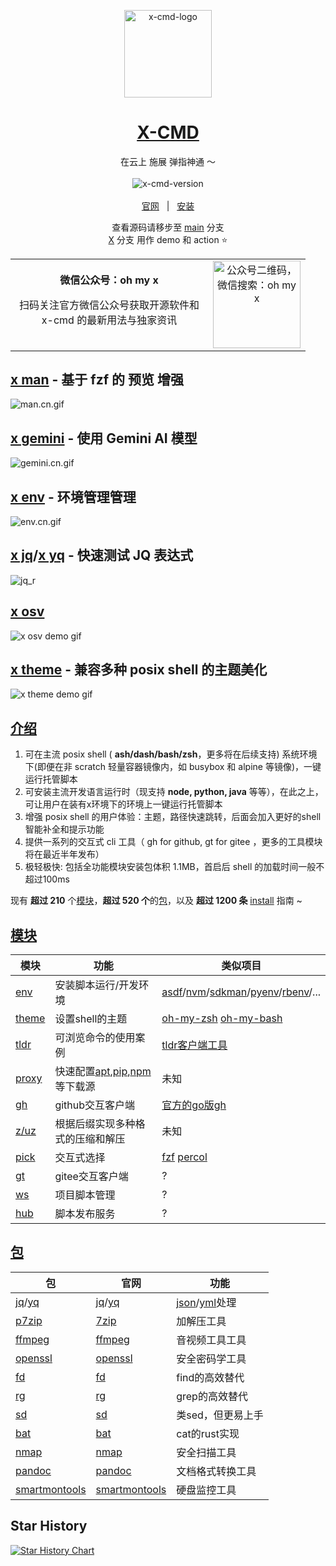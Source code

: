 <p align="center">
    <a target="_blank" href="https://cn.x-cmd.com">
        <img src="https://foruda.gitee.com/images/1676141778442772704/6846937e_9641432.png" alt="x-cmd-logo" width="140" hight="140">
    </a>
</p>

<h1 align="center"><a target="_blank" href="https://cn.x-cmd.com">X-CMD</a></h1>

<p align="center">在云上 施展 弹指神通 ～</p>

<p align="center">
  <a target="_blank" href="https://cn.x-cmd.com/v">
    <img style="display:inline-block;margin:0.2em;" alt="x-cmd-version" src="https://img.shields.io/github/v/release/x-cmd/x-cmd?label=latest&labelColor=107fbc">
  </a>
</p>

<p align="center">
  <a target="_blank" href="https://cn.x-cmd.com">官网</a>
  &nbsp; | &nbsp;
  <a href="https://cn.x-cmd.com/">安装</a>
</p>

<p align="center">
查看<bold>源码</bold>请移步至 <a href="https://github.com/x-cmd/x-cmd/tree/main/mod">main</a> 分支
<br>
<a href="https://github.com/x-cmd/x-cmd/tree/X/README.cn.md">X</a> 分支 用作 demo 和 action ⭐
</p>

<table align="center">
    <tr>
        <td align="center" width="300px">
            <b>微信公众号：oh my x</b>
            <p>
            扫码关注官方微信公众号获取开源软件和 x-cmd 的最新用法与独家资讯
            </p>
        </td>
        <td align="center" >
            <img align="center" src="https://foruda.gitee.com/images/1715696069230260264/d8037bf6_9641432.png" alt="公众号二维码，微信搜索：oh my x" height="140">
        </td>
    </tr>
</table>

## [x man](https://x-cmd.com/mod/man) - 基于 fzf 的 预览 增强

![man.cn.gif](https://foruda.gitee.com/images/1722606367684957086/3e06c8f8_8841942.gif "man.cn.gif")

## [x gemini](https://cn.x-cmd.com/mod/gemini) - 使用 Gemini AI 模型

![gemini.cn.gif](https://foruda.gitee.com/images/1724991830376126475/c04d94fb_8841942.gif "gemini.cn.gif")

## [x env](https://cn.x-cmd.com/pkg/) - 环境管理管理

![env.cn.gif](https://foruda.gitee.com/images/1724991931565701591/fa35de65_8841942.gif "env.cn.gif")

## [x jq](https://x-cmd.com/mod/jq)/[x yq](https://x-cmd.com/mod/yq) - 快速测试 JQ 表达式

![jq_r](https://foruda.gitee.com/images/1722588625707099785/131a0613_8841942.gif "jq_r.gif")

## [x osv](https://x-cmd.com/mod/osv)

![x osv demo gif](https://foruda.gitee.com/images/1718078629588146457/5d067d31_9641432.gif)

## [x theme](https://x-cmd.com/theme) - 兼容多种 posix shell 的主题美化

![x theme demo gif](https://foruda.gitee.com/images/1697770832734408357/545a3160_11092596.gif "theme.gif")


## [介绍](https://x-cmd.com)

1. 可在主流 posix shell ( **ash/dash/bash/zsh**，更多将在后续支持) 系统环境下(即便在非 scratch 轻量容器镜像内，如 busybox 和 alpine 等镜像)，一键运行托管脚本
2. 可安装主流开发语言运行时（现支持 **node, python, java** 等等），在此之上，可让用户在装有x环境下的环境上一键运行托管脚本
3. 增强 posix shell 的用户体验：主题，路径快速跳转，后面会加入更好的shell智能补全和提示功能
4. 提供一系列的交互式 cli 工具（ gh for github, gt for gitee ，更多的工具模块将在最近半年发布）
5. 极轻极快: 包括全功能模块安装包体积 1.1MB，首启后 shell 的加载时间一般不超过100ms

现有 **超过 210** 个[模块](https://x-cmd.com/mod)，**超过 520 个**的[包](https://x-cmd.com/pkg)，以及 **超过 1200 条** [install](https://www.x-cmd.com/install/) 指南 ~

## [模块](https://x-cmd.com/mod/)

| 模块 | 功能 | 类似项目 |
| --- | --- | --- |
| [env](https://cn.x-cmd.com/mod/env) | 安装脚本运行/开发环境  | [asdf](https://asdf-vm.com/)/[nvm](https://github.com/nvm-sh/nvm)/[sdkman](https://sdkman.io/)/[pyenv](https://github.com/pyenv/pyenv)/[rbenv](https://github.com/rbenv/rbenv)/... |
| [theme](https://cn.x-cmd.com/mod/theme) | 设置shell的主题  | [oh-my-zsh](https://ohmyz.sh/) [oh-my-bash](https://ohmybash.nntoan.com/) |
| [tldr](https://cn.x-cmd.com/mod/tldr) | 可浏览命令的使用案例  | [tldr客户端工具](https://github.com/tldr-pages/tldr) |
| [proxy](https://cn.x-cmd.com/mod/proxy) | 快速配置[apt](https://pkgs.org/download/apt),[pip](https://pypi.org/project/pip/),[npm](https://www.npmjs.com/)等下载源 | 未知 |
| [gh](https://cn.x-cmd.com/mod/gh) | github交互客户端  | [官方的go版gh](https://cli.github.com/) |
| [z/uz](https://cn.x-cmd.com/mod/zuz) | 根据后缀实现多种格式的压缩和解压  | 未知 |
| [pick](https://cn.x-cmd.com/mod/pick) | 交互式选择 | [fzf]() [percol](https://github.com/mooz/percol) |
| [gt](https://cn.x-cmd.com/mod/gt) | gitee交互客户端 | ? |
| [ws](https://cn.x-cmd.com/mod/ws) | 项目脚本管理 | ? |
| [hub](https://cn.x-cmd.com/mod/hub) | 脚本发布服务 | ? |

## [包](https://x-cmd.com/pkg/)

| 包 | 官网 | 功能 |
| -- | -- | -- |
| [jq](https://cn.x-cmd.com/pkg/jq)/[yq](https://cn.x-cmd.com/pkg/yq) | [jq](https://stedolan.github.io/jq/)/[yq](https://github.com/mikefarah/yq) | [json](https://www.json.org/json-en.html)/[yml](https://yaml.org/)处理 |
| [p7zip](https://cn.x-cmd.com/pkg/7za) | [7zip](https://www.7-zip.org) | 加解压工具 |
| [ffmpeg](https://cn.x-cmd.com/pkg/ffmpeg) | [ffmpeg](https://ffmpeg.org/) | 音视频工具工具 |
| [openssl](https://cn.x-cmd.com/pkg/openssl) | [openssl](https://www.openssl.org/) | 安全密码学工具 |
| [fd](https://cn.x-cmd.com/pkg/fd) | [fd](https://github.com/sharkdp/fd) | find的高效替代 |
| [rg](https://cn.x-cmd.com/pkg/rg) | [rg](https://github.com/BurntSushi/ripgrep) | grep的高效替代 |
| [sd](https://cn.x-cmd.com/pkg/sd) | [sd](https://github.com/chmln/sd) | 类sed，但更易上手 |
| [bat](https://cn.x-cmd.com/pkg/bat) | [bat](https://github.com/sharkdp/bat) | cat的rust实现 |
| [nmap](https://cn.x-cmd.com/pkg/nmap) | [nmap](https://nmap.org/) | 安全扫描工具 |
| [pandoc](https://cn.x-cmd.com/pkg/pandoc) | [pandoc](https://pandoc.org/) | 文档格式转换工具 |
| [smartmontools](https://cn.x-cmd.com/pkg/smartctl) | [smartmontools](https://www.smartmontools.org/) | 硬盘监控工具 |


## Star History

[![Star History Chart](https://api.star-history.com/svg?repos=x-cmd/x-cmd&type=Date)](https://star-history.com/#x-cmd/x-cmd&Date)

